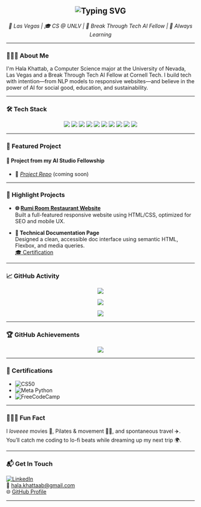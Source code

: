 <!-- Typing Header Animation -->
<h2 align="center">
  <img src="https://readme-typing-svg.demolab.com?font=Fira+Code&pause=1000&center=true&vCenter=true&width=435&lines=Hi+there%2C+I'm+Hala+Khattab!;AI%2FML+Fellow+%7C+Web+Dev+Intern+%7C+CS+Student" alt="Typing SVG" />
</h2>

<p align="center">
  <em>📍 Las Vegas | 🎓 CS @ UNLV | 🤖 Break Through Tech AI Fellow | 🌱 Always Learning</em>
</p>

---

### 👩🏽‍💻 About Me

I'm Hala Khattab, a Computer Science major at the University of Nevada, Las Vegas and a Break Through Tech AI Fellow at Cornell Tech. I build tech with intention—from NLP models to responsive websites—and believe in the power of AI for social good, education, and sustainability.

---

### 🛠️ Tech Stack

<p align="center">
  <img src="https://img.shields.io/badge/Python-3776AB?style=flat&logo=python&logoColor=white"/>
  <img src="https://img.shields.io/badge/C++-00599C?style=flat&logo=c%2B%2B&logoColor=white"/>
  <img src="https://img.shields.io/badge/HTML5-E34F26?style=flat&logo=html5&logoColor=white"/>
  <img src="https://img.shields.io/badge/CSS3-1572B6?style=flat&logo=css3&logoColor=white"/>
  <img src="https://img.shields.io/badge/JavaScript-F7DF1E?style=flat&logo=javascript&logoColor=black"/>
  <img src="https://img.shields.io/badge/SQL-003B57?style=flat&logo=mysql&logoColor=white"/>
  <img src="https://img.shields.io/badge/scikit--learn-F7931E?style=flat&logo=scikit-learn&logoColor=white"/>
  <img src="https://img.shields.io/badge/Pandas-150458?style=flat&logo=pandas&logoColor=white"/>
  <img src="https://img.shields.io/badge/Numpy-013243?style=flat&logo=numpy&logoColor=white"/>
  <img src="https://img.shields.io/badge/Jupyter-F37626?style=flat&logo=jupyter&logoColor=white"/>
</p>

---

### 🚀 Featured Project

#### 🎯 **Project from my AI Studio Fellowship**

- 📌 *[Project Repo](#)* (coming soon)

---

### 💼 Highlight Projects

- **🌐 [Rumi Room Restaurant Website](https://rumiroomvegas.com)**  
  Built a full-featured responsive website using HTML/CSS, optimized for SEO and mobile UX.

- **📖 Technical Documentation Page**  
  Designed a clean, accessible doc interface using semantic HTML, Flexbox, and media queries.  
  [🎓 Certification](https://www.freecodecamp.org/certification/fccf62ba8fc-47bb-4b7d-b458-9d22d188a3ca/responsive-web-design)

---

### 📈 GitHub Activity

<p align="center">
  <img src="https://github-readme-streak-stats.herokuapp.com/?user=halakhattab&theme=default" />
</p>

<p align="center">
  <img src="https://github-readme-stats.vercel.app/api?username=halakhattab&show_icons=true&theme=default" />
</p>

<p align="center">
  <img src="https://github-readme-stats.vercel.app/api/top-langs/?username=halakhattab&layout=compact&theme=default" />
</p>

---

### 🏆 GitHub Achievements

<p align="center">
  <img src="https://github-profile-trophy.vercel.app/?username=halakhattab&theme=flat&no-frame=true&column=4&rank=AA,AAA,SSS,SS,S,B" />
</p>

---

### 📜 Certifications

- ![CS50](https://img.shields.io/badge/CS50%20Harvard-282C34?style=flat&logo=edX&logoColor=white)
- ![Meta Python](https://img.shields.io/badge/Meta%20Python-2F4F4F?style=flat&logo=python&logoColor=white)
- ![FreeCodeCamp](https://img.shields.io/badge/Responsive%20Web%20Design-0A0A23?style=flat&logo=freecodecamp&logoColor=white)

---

### 🧘🏽‍♀️ Fun Fact

I *loveeee* movies 🍿, Pilates & movement 💪🏽, and spontaneous travel ✈️. You’ll catch me coding to lo-fi beats while dreaming up my next trip 🌍.

---

### 📬 Get In Touch

[![LinkedIn](https://img.shields.io/badge/-LinkedIn-0A66C2?logo=linkedin&logoColor=white)](https://www.linkedin.com/in/hala-khattab-8b28442b6)  
📧 hala.khattaab@gmail.com  
🌐 [GitHub Profile](https://github.com/halakhattab)

---
